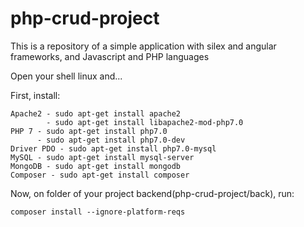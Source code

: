 # php-crud-project
This is a repository of a simple application with silex and angular frameworks, and Javascript and PHP languages

Open your shell linux and...

First, install:

```
Apache2 - sudo apt-get install apache2
        - sudo apt-get install libapache2-mod-php7.0
PHP 7 - sudo apt-get install php7.0
      - sudo apt-get install php7.0-dev
Driver PDO - sudo apt-get install php7.0-mysql
MySQL - sudo apt-get install mysql-server
MongoDB - sudo apt-get install mongodb
Composer - sudo apt-get install composer
```

Now, on folder of your project backend(php-crud-project/back), run:

```
composer install --ignore-platform-reqs
```

